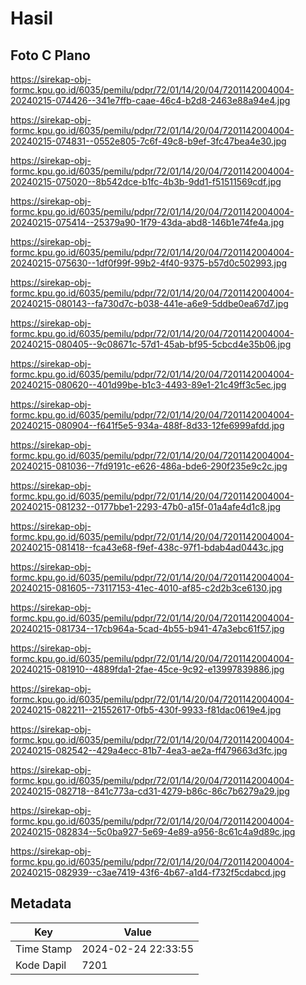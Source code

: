 # Hasil

## Foto C Plano

https://sirekap-obj-formc.kpu.go.id/6035/pemilu/pdpr/72/01/14/20/04/7201142004004-20240215-074426--341e7ffb-caae-46c4-b2d8-2463e88a94e4.jpg

https://sirekap-obj-formc.kpu.go.id/6035/pemilu/pdpr/72/01/14/20/04/7201142004004-20240215-074831--0552e805-7c6f-49c8-b9ef-3fc47bea4e30.jpg

https://sirekap-obj-formc.kpu.go.id/6035/pemilu/pdpr/72/01/14/20/04/7201142004004-20240215-075020--8b542dce-b1fc-4b3b-9dd1-f51511569cdf.jpg

https://sirekap-obj-formc.kpu.go.id/6035/pemilu/pdpr/72/01/14/20/04/7201142004004-20240215-075414--25379a90-1f79-43da-abd8-146b1e74fe4a.jpg

https://sirekap-obj-formc.kpu.go.id/6035/pemilu/pdpr/72/01/14/20/04/7201142004004-20240215-075630--1df0f99f-99b2-4f40-9375-b57d0c502993.jpg

https://sirekap-obj-formc.kpu.go.id/6035/pemilu/pdpr/72/01/14/20/04/7201142004004-20240215-080143--fa730d7c-b038-441e-a6e9-5ddbe0ea67d7.jpg

https://sirekap-obj-formc.kpu.go.id/6035/pemilu/pdpr/72/01/14/20/04/7201142004004-20240215-080405--9c08671c-57d1-45ab-bf95-5cbcd4e35b06.jpg

https://sirekap-obj-formc.kpu.go.id/6035/pemilu/pdpr/72/01/14/20/04/7201142004004-20240215-080620--401d99be-b1c3-4493-89e1-21c49ff3c5ec.jpg

https://sirekap-obj-formc.kpu.go.id/6035/pemilu/pdpr/72/01/14/20/04/7201142004004-20240215-080904--f641f5e5-934a-488f-8d33-12fe6999afdd.jpg

https://sirekap-obj-formc.kpu.go.id/6035/pemilu/pdpr/72/01/14/20/04/7201142004004-20240215-081036--7fd9191c-e626-486a-bde6-290f235e9c2c.jpg

https://sirekap-obj-formc.kpu.go.id/6035/pemilu/pdpr/72/01/14/20/04/7201142004004-20240215-081232--0177bbe1-2293-47b0-a15f-01a4afe4d1c8.jpg

https://sirekap-obj-formc.kpu.go.id/6035/pemilu/pdpr/72/01/14/20/04/7201142004004-20240215-081418--fca43e68-f9ef-438c-97f1-bdab4ad0443c.jpg

https://sirekap-obj-formc.kpu.go.id/6035/pemilu/pdpr/72/01/14/20/04/7201142004004-20240215-081605--73117153-41ec-4010-af85-c2d2b3ce6130.jpg

https://sirekap-obj-formc.kpu.go.id/6035/pemilu/pdpr/72/01/14/20/04/7201142004004-20240215-081734--17cb964a-5cad-4b55-b941-47a3ebc61f57.jpg

https://sirekap-obj-formc.kpu.go.id/6035/pemilu/pdpr/72/01/14/20/04/7201142004004-20240215-081910--4889fda1-2fae-45ce-9c92-e13997839886.jpg

https://sirekap-obj-formc.kpu.go.id/6035/pemilu/pdpr/72/01/14/20/04/7201142004004-20240215-082211--21552617-0fb5-430f-9933-f81dac0619e4.jpg

https://sirekap-obj-formc.kpu.go.id/6035/pemilu/pdpr/72/01/14/20/04/7201142004004-20240215-082542--429a4ecc-81b7-4ea3-ae2a-ff479663d3fc.jpg

https://sirekap-obj-formc.kpu.go.id/6035/pemilu/pdpr/72/01/14/20/04/7201142004004-20240215-082718--841c773a-cd31-4279-b86c-86c7b6279a29.jpg

https://sirekap-obj-formc.kpu.go.id/6035/pemilu/pdpr/72/01/14/20/04/7201142004004-20240215-082834--5c0ba927-5e69-4e89-a956-8c61c4a9d89c.jpg

https://sirekap-obj-formc.kpu.go.id/6035/pemilu/pdpr/72/01/14/20/04/7201142004004-20240215-082939--c3ae7419-43f6-4b67-a1d4-f732f5cdabcd.jpg


## Metadata

| Key        | Value               |
| ---------- | ------------------- |
| Time Stamp | 2024-02-24 22:33:55 |
| Kode Dapil | 7201                |



